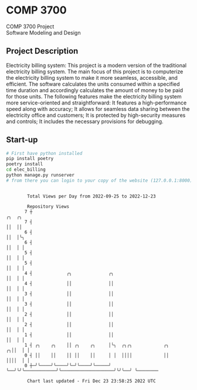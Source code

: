 # COMP 3700
COMP 3700 Project  
Software Modeling and Design
## Project Description
Electricity billing system: This project is a modern version of the traditional electricity billing system. The main focus of this project is to computerize the electricity billing system to make it more seamless, accessible, and efficient. The software calculates the units consumed within a specified time duration and accordingly calculates the amount of money to be paid for those units. The following features make the electricity billing system more service-oriented and straightforward: It features a high-performance speed along with accuracy; It allows for seamless data sharing between the electricity office and customers; It is protected by high-security measures and controls; It includes the necessary provisions for debugging.

## Start-up
```bash
# First have python installed
pip install poetry
poetry install
cd elec_billing
python manage.py runserver
# from there you can login to your copy of the website (127.0.0.1:8000), default creds are admin/admin
```

```

        Total Views per Day from 2022-09-25 to 2022-12-23

        Repository Views
       7 ┼                                                                          ╭╮  ╭╮
       7 ┤                                                                          ││  ││
       6 ┤                                                                          ││  │╰╮
       6 ┤                                                                          ││  │ │
       5 ┤                                                                          ││  │ │
       5 ┤                                                                          ││  │ │
       4 ┤             ╭╮              ╭╮                                           ││  │ │
       4 ┤             ││              ││                                           ││  │ │
       3 ┤             ││              ││                                           ││  │ │
       3 ┤             ││              ││                                           ││  │ │
       2 ┤             ││              ││                                           ││  │ │
       2 ┤             ││              ││                                           ││  │ │
       1 ┤             ││              ││                                           ││  │ │
       1 ┤ ╭╮    ╭╮    ││ ╭╮    ╭╮     │╰╮  ╭╮╭╮            ╭╮                    ╭╮││  │ │
       0 ┤ ││    ││    ││ ││    ││     │ │  ││││            ││                    ││││  │ │
       0 ┼─╯╰────╯╰────╯╰─╯╰────╯╰─────╯ ╰──╯╰╯╰────────────╯╰────────────────────╯╰╯╰──╯ ╰────────

        Chart last updated - Fri Dec 23 23:58:25 2022 UTC
        
```

